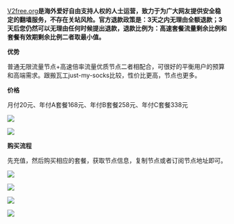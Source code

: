 [V2free.org](https://v2free.org/)**是海外爱好自由支持人权的人士运营，致力于为广大网友提供安全稳定的翻墙服务，不存在关站风险。官方退款政策是：3天之内无理由全额退款；3天后您仍然可以无理由任何时候提出退款，退款比例为：高速套餐流量剩余比例和套餐有效期剩余比例二者取最小值。**

**优势**

普通无限流量节点+高速倍率流量优质节点二者相配合，可很好的平衡用户的预算和高端需求。跟搬瓦工just-my-socks比较，性价比更高，节点也更多。

**价格**

月付20元、年付A套餐168元、年付B套餐258元、年付C套餐338元

![](https://cdn.jsdelivr.net/gh/Alvin9999/pac2/v2fee/1.PNG)

![](https://cdn.jsdelivr.net/gh/Alvin9999/pac2/v2fee/2.PNG)

**购买流程**

先充值，然后购买相应的套餐，获取节点信息，复制节点或者订阅节点地址即可。

![](https://cdn.jsdelivr.net/gh/Alvin9999/pac2/v2fee/3.jpg)

![](https://cdn.jsdelivr.net/gh/Alvin9999/pac2/v2fee/4.jpg)

![](https://cdn.jsdelivr.net/gh/Alvin9999/pac2/v2fee/5.jpg)

![](https://cdn.jsdelivr.net/gh/Alvin9999/pac2/v2fee/5.jpg)
